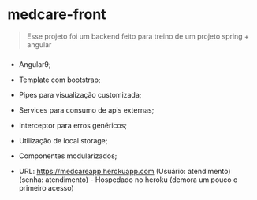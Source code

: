 # medcare-front
> Esse projeto foi um backend feito para treino de um projeto spring + angular

### 

* Angular9;

* Template com bootstrap;

* Pipes para visualização customizada;

* Services para consumo de apis externas;

* Interceptor para erros genéricos;

* Utilização de local storage;

* Componentes modularizados;

* URL: https://medcareapp.herokuapp.com (Usuário: atendimento) (senha: atendimento) - Hospedado no heroku (demora um pouco o primeiro acesso)


